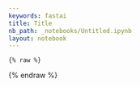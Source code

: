 ```yaml
---
keywords: fastai
title: Title
nb_path: _notebooks/Untitled.ipynb
layout: notebook
---
```


<!--
#################################################
### THIS FILE WAS AUTOGENERATED! DO NOT EDIT! ###
#################################################
# file to edit: _notebooks/Untitled.ipynb
-->

<div class="container" id="notebook-container">
        
    {% raw %}
    
<div class="cell border-box-sizing code_cell rendered">

</div>
    {% endraw %}

</div>
 

